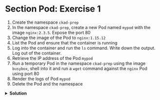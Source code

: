 # Section Pod: Exercise 1

1. Create the namespace `ckad-prep`
2. In the namespace `ckad-prep`, create a new Pod named `mypod` with the image `nginx:2.3.5`. Expose the port 80
3. Change the image of the Pod to `nginx:1.15.12`
4. List the Pod and ensure that the container is running
5. Log into the container and run the `ls` command. Write down the output. Log out of the container.
7. Retrieve the IP address of the Pod `mypod`
8. Run a temporary Pod in the namespace `ckad-prep` using the image `busybox`, shell into it and run a `wget` command against the `nginx` Pod using port 80
9. Render the logs of Pod `mypod`
10. Delete the Pod and the namespace

<details>
  <summary><strong>Solution</strong></summary>

```bash
k create ns ckad-prep
k run mypod --image=nginx:2.3.5 --port=80 --namespace=ckad-prep
k get po -n ckad-prep -o yaml > mypod.yaml
k apply -f mypod.yaml
k exec -ti mypod -- /bin/bash
k get po -o wide
k run temp --image=busybox -it --rm --restart=Never -- /bin/sh
wget -O- <ip>
```

```yaml
apiVersion: v1
kind: Pod
metadata:
  name: nginx
  labels:
    type: nginx

spec:
  containers:
    - name: nginx-controller
      image: nginx
      ports:
        - containerPort: 80
```
</details>